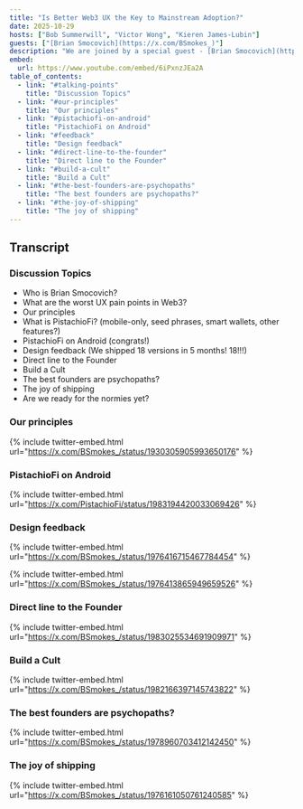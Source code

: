 ```yaml
---
title: "Is Better Web3 UX the Key to Mainstream Adoption?"
date: 2025-10-29
hosts: ["Bob Summerwill", "Victor Wong", "Kieren James-Lubin"]
guests: ["[Brian Smocovich](https://x.com/BSmokes_)"]
description: "We are joined by a special guest - [Brian Smocovich](https://x.com/BSmokes_), Founder of [PistachioFi](https://pistachio.fi) and ex-colleague at [BlockApps](https://blockapps.net) to discuss improving UX in the Web3 space"
embed:
  url: https://www.youtube.com/embed/6iPxnzJEa2A
table_of_contents:
  - link: "#talking-points"
    title: "Discussion Topics"
  - link: "#our-principles"
    title: "Our principles"
  - link: "#pistachiofi-on-android"
    title: "PistachioFi on Android"
  - link: "#feedback"
    title: "Design feedback"
  - link: "#direct-line-to-the-founder"
    title: "Direct line to the Founder"
  - link: "#build-a-cult"
    title: "Build a Cult"
  - link: "#the-best-founders-are-psychopaths"
    title: "The best founders are psychopaths?"
  - link: "#the-joy-of-shipping"
    title: "The joy of shipping"
---
```


## Transcript

<!-- TABLE_OF_CONTENTS -->

<a id="talking-points"></a>

### Discussion Topics

- Who is Brian Smocovich?
- What are the worst UX pain points in Web3?
- Our principles
- What is PistachioFi? (mobile-only, seed phrases, smart wallets, other features?)
- PistachioFi on Android (congrats!)
- Design feedback (We shipped 18 versions in 5 months! 18!!!)
- Direct line to the Founder
- Build a Cult
- The best founders are psychopaths?
- The joy of shipping
- Are we ready for the normies yet?

<a id="our-principles"></a>

### Our principles

{% include twitter-embed.html
  url="https://x.com/BSmokes_/status/1930305905993650176"
%}

<a id="pistachiofi-on-android"></a>

### PistachioFi on Android

{% include twitter-embed.html
  url="https://x.com/PistachioFi/status/1983194420033069426"
%}

<a id="feedback"></a>

### Design feedback

{% include twitter-embed.html
  url="https://x.com/BSmokes_/status/1976416715467784454"
%}

{% include twitter-embed.html
  url="https://x.com/BSmokes_/status/1976413865949659526"
%}

<a id="direct-line-to-the-founder"></a>

### Direct line to the Founder

{% include twitter-embed.html
  url="https://x.com/BSmokes_/status/1983025534691909971"
%}

<a id="build-a-cult"></a>

### Build a Cult

{% include twitter-embed.html
  url="https://x.com/BSmokes_/status/1982166397145743822"
%}

<a id="the-best-founders-are-psychopaths"></a>

### The best founders are psychopaths?

{% include twitter-embed.html
  url="https://x.com/BSmokes_/status/1978960703412142450"
%}

<a id="the-joy-of-shipping"></a>

### The joy of shipping

{% include twitter-embed.html
  url="https://x.com/BSmokes_/status/1976161050761240585"
%}
